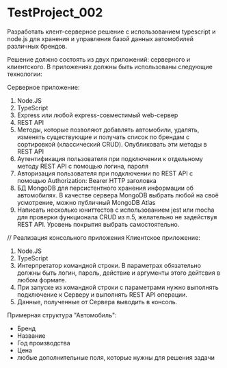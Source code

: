# TestProject_002

Разработать клент-серверное решение с использованием typescript и node.js для хранения и управления базой данных автомобилей различных брендов.

Решение должно состоять из двух приложений: серверного и клиентского. В приложениях должны быть использованы следующие технологии:

Серверное приложение:
1. Node.JS
2. TypeScript
3. Express или любой express-совместимый web-сервер
4. REST API
5. Методы, которые позволяют добавлять автомобили, удалять, изменять существующие и получать список по брендам с сортировкой (классический CRUD). Опубликовать эти методы в REST API
6. Аутентификация пользователя при подключении к отдельному методу REST API с помощью логина, пароля
7. Авторизация пользователя при подключении по REST API с помощью Authorization: Bearer HTTP заголовка
8. БД MongoDB для персистентного хранения информации об автомобилях. В качестве сервера MongoDB выбрать любой на своё усмотрение, можно публичный MongoDB Atlas
9. Написать несколько юниттестов с использованием jest или mocha для проверки функционала CRUD из п.5, желательно не задействуя REST API. Уровень покрытия выбрать самостоятельно.


// Реализация консольного приложения
Клиентское приложение:
1. Node.JS
2. TypeScript
3. Интерпретатор командной строки. В параметрах обязательно должны быть логин, пароль, действие и аргументы этого дейтсвия в любом формате.
4. При запуске из командной строки с параметрами нужно выполнять подключение к Серверу и выполнять REST API операции.
5. Данные, полученные от Сервера выводить в консоль.

Примерная структура "Автомобиль":
- Бренд
- Название
- Год производства
- Цена
- любые дополнительные поля, которые нужны для решения задачи